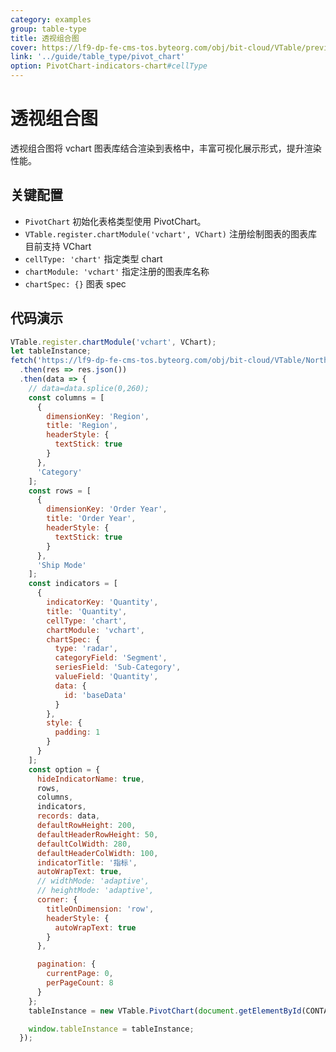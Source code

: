 ```yaml
---
category: examples
group: table-type
title: 透视组合图
cover: https://lf9-dp-fe-cms-tos.byteorg.com/obj/bit-cloud/VTable/preview/pivot-chart-radar.png
link: '../guide/table_type/pivot_chart'
option: PivotChart-indicators-chart#cellType
---
```


# 透视组合图

透视组合图将 vchart 图表库结合渲染到表格中，丰富可视化展示形式，提升渲染性能。

## 关键配置

- `PivotChart` 初始化表格类型使用 PivotChart。
- `VTable.register.chartModule('vchart', VChart)` 注册绘制图表的图表库 目前支持 VChart
- `cellType: 'chart'` 指定类型 chart
- `chartModule: 'vchart'` 指定注册的图表库名称
- `chartSpec: {}` 图表 spec

## 代码演示

```javascript livedemo template=vtable
VTable.register.chartModule('vchart', VChart);
let tableInstance;
fetch('https://lf9-dp-fe-cms-tos.byteorg.com/obj/bit-cloud/VTable/North_American_Superstore_Pivot_Chart_data.json')
  .then(res => res.json())
  .then(data => {
    // data=data.splice(0,260);
    const columns = [
      {
        dimensionKey: 'Region',
        title: 'Region',
        headerStyle: {
          textStick: true
        }
      },
      'Category'
    ];
    const rows = [
      {
        dimensionKey: 'Order Year',
        title: 'Order Year',
        headerStyle: {
          textStick: true
        }
      },
      'Ship Mode'
    ];
    const indicators = [
      {
        indicatorKey: 'Quantity',
        title: 'Quantity',
        cellType: 'chart',
        chartModule: 'vchart',
        chartSpec: {
          type: 'radar',
          categoryField: 'Segment',
          seriesField: 'Sub-Category',
          valueField: 'Quantity',
          data: {
            id: 'baseData'
          }
        },
        style: {
          padding: 1
        }
      }
    ];
    const option = {
      hideIndicatorName: true,
      rows,
      columns,
      indicators,
      records: data,
      defaultRowHeight: 200,
      defaultHeaderRowHeight: 50,
      defaultColWidth: 280,
      defaultHeaderColWidth: 100,
      indicatorTitle: '指标',
      autoWrapText: true,
      // widthMode: 'adaptive',
      // heightMode: 'adaptive',
      corner: {
        titleOnDimension: 'row',
        headerStyle: {
          autoWrapText: true
        }
      },

      pagination: {
        currentPage: 0,
        perPageCount: 8
      }
    };
    tableInstance = new VTable.PivotChart(document.getElementById(CONTAINER_ID), option);

    window.tableInstance = tableInstance;
  });
```
